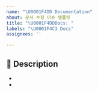```yaml
---
name: "\U0001F4DD Documentation"
about: 문서 수정 이슈 템플릿
title: "\U0001F4DDDocs: "
labels: "\U0001F4C3 Docs"
assignees: ''

---
```


## 📌 Description
- 
-
